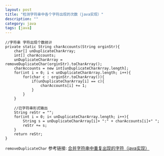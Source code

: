 ```yaml
---
layout: post
title: "检测字符串中各个字符出现的次数（java实现）"
description: ""
category: java
tags: [java]
---
```



    //字符串 字符出现个数统计
    private static String charAccounts(String orginStr){
        char[] unDuplicateCharArray;
        int[] charAccounts;
        unDuplicateCharArray = removeDuplicateChar(orginStr).toCharArray();
        charAccounts = new int[unDuplicateCharArray.length];
        for(int i = 0; i < unDuplicateCharArray.length; i++){
            for(char c : orginStr.toCharArray()){
                if(unDuplicateCharArray[i] == c){
                    charAccounts[i] += 1;
                }
            }
        }

        //已字符串形式输出
        String reStr = "";
        for(int i = 0; i< unDuplicateCharArray.length; i++){
            String s = unDuplicateCharArray[i]+ ":" + charAccounts[i]+" ";
            reStr += s;
        }
        return reStr;
    }

`removeDuplicateChar` 参考链接: [合并字符串中重复出现的字符（java实现）](/java/2013/11/10/-unrepeat/)